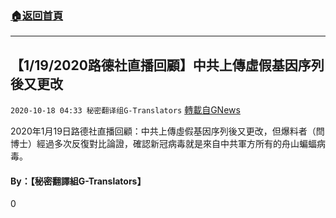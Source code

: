 ###  [:house:返回首頁](https://github.com/ourhimalayas/txt)
---

## 【1/19/2020路德社直播回顧】中共上傳虛假基因序列後又更改
`2020-10-18 04:33 秘密翻译组G-Translators` [轉載自GNews](https://gnews.org/zh-hant/431621/)

2020年1月19日路德社直播回顧：中共上傳虛假基因序列後又更改，但爆料者（閆博士）經過多次反復對比論證，確認新冠病毒就是來自中共軍方所有的舟山蝙蝠病毒。



#### **By：【秘密翻譯組G-Translators】**

0
